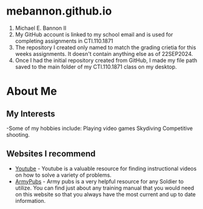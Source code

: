 # mebannon.github.io

1. Michael E. Bannon II
2. My GitHub account is linked to my school email and is used for completing assignments in CTI.110.1871
3. The repository I created only named to match the grading crietia for this weeks assignments. It doesn't contain anything else as of 22SEP2024.
4. Once I had the initial repository created from GitHub, I made my file path saved to the main folder of my CTI.110.1871 class on my desktop. 


# About Me
## My Interests
-Some of my hobbies include:
	Playing video games
	Skydiving
	Competitive shooting.
## Websites I recommend
- [Youtube](www.youtube.com) - Youtube is a valuable resource for finding instructional videos on how to solve a variety of problems.
- [ArmyPubs](armypubs.army.mil) - Army pubs is a very helpful resource for any Soldier to utilize. You can find just about any training manual that you would need on this website so that you always have the most current and up to date information.